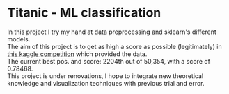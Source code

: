 # Titanic - ML classification
In this project I try my hand at data preprocessing and sklearn's different models.  
The aim of this project is to get as high a score as possible (legitimately) in [this kaggle competition](https://www.kaggle.com/c/titanic/overview) which provided the data.  
The current best pos. and score: 2204th out of 50,354, with a score of 0.78468.  
This project is under renovations, I hope to integrate new theoretical knowledge and visualization techniques with previous trial and error.
